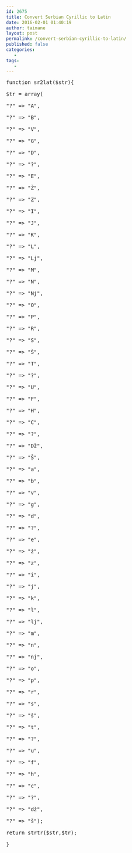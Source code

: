 ```yaml
---
id: 2675
title: Convert Serbian Cyrillic to Latin
date: 2016-02-01 01:40:19
author: taimane
layout: post
permalink: /convert-serbian-cyrillic-to-latin/
published: false
categories:
   -
tags:
   -
---
```

<pre>function sr2lat($str){

$tr = array(

"?" =&gt; "A",

"?" =&gt; "B",

"?" =&gt; "V",

"?" =&gt; "G",

"?" =&gt; "D",

"?" =&gt; "?",

"?" =&gt; "E",

"?" =&gt; "Ž",

"?" =&gt; "Z",

"?" =&gt; "I",

"?" =&gt; "J",

"?" =&gt; "K",

"?" =&gt; "L",

"?" =&gt; "Lj",

"?" =&gt; "M",

"?" =&gt; "N",

"?" =&gt; "Nj",

"?" =&gt; "O",

"?" =&gt; "P",

"?" =&gt; "R",

"?" =&gt; "S",

"?" =&gt; "Š",

"?" =&gt; "T",

"?" =&gt; "?",

"?" =&gt; "U",

"?" =&gt; "F",

"?" =&gt; "H",

"?" =&gt; "C",

"?" =&gt; "?",

"?" =&gt; "Dž",

"?" =&gt; "Š",

"?" =&gt; "a",

"?" =&gt; "b",

"?" =&gt; "v",

"?" =&gt; "g",

"?" =&gt; "d",

"?" =&gt; "?",

"?" =&gt; "e",

"?" =&gt; "ž",

"?" =&gt; "z",

"?" =&gt; "i",

"?" =&gt; "j",

"?" =&gt; "k",

"?" =&gt; "l",

"?" =&gt; "lj",

"?" =&gt; "m",

"?" =&gt; "n",

"?" =&gt; "nj",

"?" =&gt; "o",

"?" =&gt; "p",

"?" =&gt; "r",

"?" =&gt; "s",

"?" =&gt; "š",

"?" =&gt; "t",

"?" =&gt; "?",

"?" =&gt; "u",

"?" =&gt; "f",

"?" =&gt; "h",

"?" =&gt; "c",

"?" =&gt; "?",

"?" =&gt; "dž",

"?" =&gt; "š");

return strtr($str,$tr);

}</pre>



